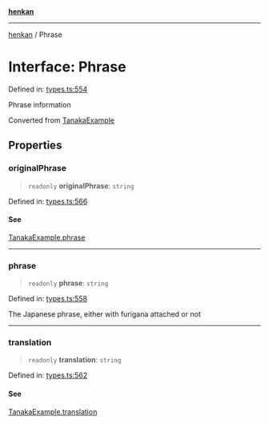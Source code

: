 [**henkan**](../README.md)

***

[henkan](../README.md) / Phrase

# Interface: Phrase

Defined in: [types.ts:554](https://github.com/Ronokof/Henkan/blob/a8409ff59a4d15090def2ea20c6de370a8a9f4b3/src/types.ts#L554)

Phrase information

Converted from [TanakaExample](TanakaExample.md)

## Properties

### originalPhrase

> `readonly` **originalPhrase**: `string`

Defined in: [types.ts:566](https://github.com/Ronokof/Henkan/blob/a8409ff59a4d15090def2ea20c6de370a8a9f4b3/src/types.ts#L566)

#### See

[TanakaExample.phrase](TanakaExample.md#phrase)

***

### phrase

> `readonly` **phrase**: `string`

Defined in: [types.ts:558](https://github.com/Ronokof/Henkan/blob/a8409ff59a4d15090def2ea20c6de370a8a9f4b3/src/types.ts#L558)

The Japanese phrase, either with furigana attached or not

***

### translation

> `readonly` **translation**: `string`

Defined in: [types.ts:562](https://github.com/Ronokof/Henkan/blob/a8409ff59a4d15090def2ea20c6de370a8a9f4b3/src/types.ts#L562)

#### See

[TanakaExample.translation](TanakaExample.md#translation)
